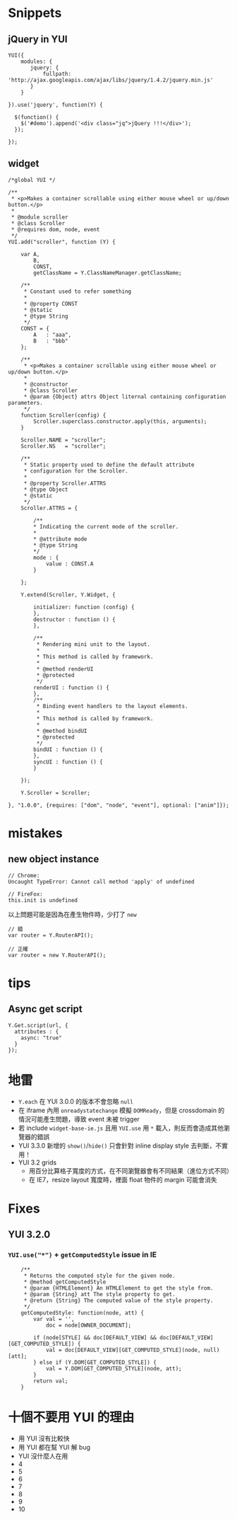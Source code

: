
# Snippets #

## jQuery in YUI ##
```
YUI({
    modules: {
       jquery: {
           fullpath: 'http://ajax.googleapis.com/ajax/libs/jquery/1.4.2/jquery.min.js'
       }
    }

}).use('jquery', function(Y) {

  $(function() {
    $('#demo').append('<div class="jq">jQuery !!!</div>');
  });

});
```

## widget ##
```
/*global YUI */

/**
 * <p>Makes a container scrollable using either mouse wheel or up/down button.</p>
 *
 * @module scroller
 * @class Scroller
 * @requires dom, node, event
 */
YUI.add("scroller", function (Y) {

    var A,
        B,
        CONST,
        getClassName = Y.ClassNameManager.getClassName;

    /**
     * Constant used to refer something
     *
     * @property CONST
     * @static
     * @type String
     */
    CONST = {
        A   : "aaa",
        B   : "bbb"
    };

    /**
     * <p>Makes a container scrollable using either mouse wheel or up/down button.</p>
     *
     * @constructor
     * @class Scroller
     * @param {Object} attrs Object liternal containing configuration parameters.
     */
    function Scroller(config) {
        Scroller.superclass.constructor.apply(this, arguments);
    }

    Scroller.NAME = "scroller";
    Scroller.NS   = "scroller";

    /**
     * Static property used to define the default attribute
     * configuration for the Scroller.
     *
     * @property Scroller.ATTRS
     * @type Object
     * @static
     */
    Scroller.ATTRS = {

        /**
        * Indicating the current mode of the scroller.
        *
        * @attribute mode
        * @type String
        */
        mode : {
            value : CONST.A
        }

    };

    Y.extend(Scroller, Y.Widget, {

        initializer: function (config) {
        },
        destructor : function () {
        },

        /**
         * Rendering mini unit to the layout.
         *
         * This method is called by framework.
         *
         * @method renderUI
         * @protected
         */
        renderUI : function () {
        },
        /**
         * Binding event handlers to the layout elements.
         *
         * This method is called by framework.
         *
         * @method bindUI
         * @protected
         */
        bindUI : function () {
        },
        syncUI : function () {
        }

    });

    Y.Scroller = Scroller;

}, "1.0.0", {requires: ["dom", "node", "event"], optional: ["anim"]});
```

# mistakes #

## new object instance ##
```
// Chrome:
Uncaught TypeError: Cannot call method 'apply' of undefined

// FireFox:
this.init is undefined
```

以上問題可能是因為在產生物件時，少打了 `new`

```
// 錯
var router = Y.RouterAPI();

// 正確
var router = new Y.RouterAPI();
```

# tips #

## Async get script ##

```
Y.Get.script(url, {
  attributes : {
    async: "true"
  }
});
```

# 地雷 #

  * `Y.each` 在 YUI 3.0.0 的版本不會忽略 `null`
  * 在 iframe 內用 `onreadystatechange` 模擬 `DOMReady`，但是 crossdomain 的情況可能產生問題，導致 event 未被 trigger
  * 若 include `widget-base-ie.js` 且用 `YUI.use` 用 `*` 載入，則反而會造成其他瀏覽器的錯誤
  * YUI 3.3.0 新增的 `show()`/`hide()` 只會針對 inline display style 去判斷，不實用！
  * YUI 3.2 grids
    * 用百分比算格子寬度的方式，在不同瀏覽器會有不同結果（進位方式不同）
    * 在 IE7，resize layout 寬度時，裡面 float 物件的 margin 可能會消失

# Fixes #
## YUI 3.2.0 ##
### `YUI.use("*")` + `getComputedStyle` issue in IE ###
```
    /**
     * Returns the computed style for the given node.
     * @method getComputedStyle
     * @param {HTMLElement} An HTMLElement to get the style from.
     * @param {String} att The style property to get.
     * @return {String} The computed value of the style property.
     */
    getComputedStyle: function(node, att) {
        var val = '',
            doc = node[OWNER_DOCUMENT];

        if (node[STYLE] && doc[DEFAULT_VIEW] && doc[DEFAULT_VIEW][GET_COMPUTED_STYLE]) {
            val = doc[DEFAULT_VIEW][GET_COMPUTED_STYLE](node, null)[att];
        } else if (Y.DOM[GET_COMPUTED_STYLE]) {
            val = Y.DOM[GET_COMPUTED_STYLE](node, att);
        }
        return val;
    }
```


# 十個不要用 YUI 的理由 #
  * 用 YUI 沒有比較快
  * 用 YUI 都在幫 YUI 解 bug
  * YUI 沒什麼人在用
  * 4
  * 5
  * 6
  * 7
  * 8
  * 9
  * 10